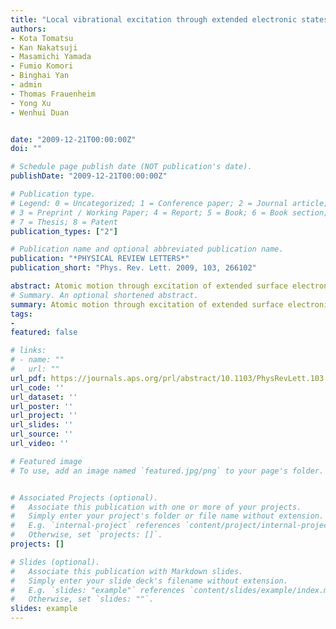 ```yaml
---
title: "Local vibrational excitation through extended electronic states at a germanium surface"
authors:
- Kota Tomatsu
- Kan Nakatsuji
- Masamichi Yamada
- Fumio Komori
- Binghai Yan
- admin
- Thomas Frauenheim
- Yong Xu
- Wenhui Duan


date: "2009-12-21T00:00:00Z"
doi: ""

# Schedule page publish date (NOT publication's date).
publishDate: "2009-12-21T00:00:00Z"

# Publication type.
# Legend: 0 = Uncategorized; 1 = Conference paper; 2 = Journal article;
# 3 = Preprint / Working Paper; 4 = Report; 5 = Book; 6 = Book section;
# 7 = Thesis; 8 = Patent
publication_types: ["2"]

# Publication name and optional abbreviated publication name.
publication: "*PHYSICAL REVIEW LETTERS*"
publication_short: "Phys. Rev. Lett. 2009, 103, 266102"

abstract: Atomic motion through excitation of extended surface electronic states on Ge(001) is studied using extraction of electrons by scanning tunneling microscopy and density functional theory. Single-electron excitation into the surface states nonlocally alters the tilting orientation of the surface Ge dimer, and the change rate depends on the excitation energy. Theoretical investigations identify the excited electronic states for the dimer motion, and clarify the strong coupling between the surface state electrons and a local vibrational mode of the dimer for changing the tilting orientation.
# Summary. An optional shortened abstract.
summary: Atomic motion through excitation of extended surface electronic states on Ge(001) is studied using extraction of electrons by scanning tunneling microscopy and density functional theory. Single-electron excitation into the surface states nonlocally alters the tilting orientation of the surface Ge dimer, and the change rate depends on the excitation energy. Theoretical investigations identify the excited electronic states for the dimer motion, and clarify the strong coupling between the surface state electrons and a local vibrational mode of the dimer for changing the tilting orientation.
tags:
-
featured: false

# links:
# - name: ""
#   url: ""
url_pdf: https://journals.aps.org/prl/abstract/10.1103/PhysRevLett.103.266102
url_code: ''
url_dataset: ''
url_poster: ''
url_project: ''
url_slides: ''
url_source: ''
url_video: ''

# Featured image
# To use, add an image named `featured.jpg/png` to your page's folder. 


# Associated Projects (optional).
#   Associate this publication with one or more of your projects.
#   Simply enter your project's folder or file name without extension.
#   E.g. `internal-project` references `content/project/internal-project/index.md`.
#   Otherwise, set `projects: []`.
projects: []

# Slides (optional).
#   Associate this publication with Markdown slides.
#   Simply enter your slide deck's filename without extension.
#   E.g. `slides: "example"` references `content/slides/example/index.md`.
#   Otherwise, set `slides: ""`.
slides: example
---
```



